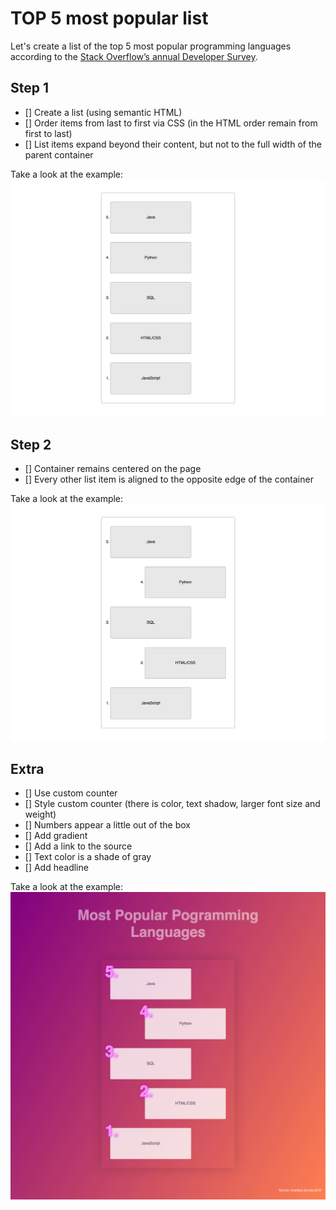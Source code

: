 # TOP 5 most popular list

Let's create a list of the top 5 most popular programming languages according to the [Stack Overflow’s annual Developer Survey](https://insights.stackoverflow.com/survey/2019#most-popular-technologies).

## Step 1

* [] Create a list (using semantic HTML)
* [] Order items from last to first via CSS (in the HTML order remain from first to last)
* [] List items expand beyond their content, but not to the full width of the parent container

Take a look at the example:
![example](list-example-step-1.png)


## Step 2
* [] Container remains centered on the page
* [] Every other list item is aligned to the opposite edge of the container


Take a look at the example:
![example](list-example-step-2.png)

## Extra

* [] Use custom counter
* [] Style custom counter (there is color, text shadow, larger font size and weight)
* [] Numbers appear a little out of the box
* [] Add gradient
* [] Add a link to the source
* [] Text color is a shade of gray
* [] Add headline

Take a look at the example:
![example](list-example-final.png)
